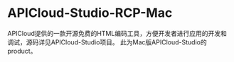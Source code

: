 # APICloud-Studio-RCP-Mac
APICloud提供的一款开源免费的HTML编码工具，方便开发者进行应用的开发和调试，源码详见APICloud-Studio项目。 此为Mac版APICloud-Studio的product。
